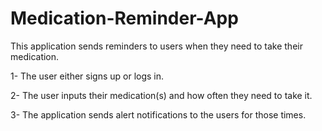 # Medication-Reminder-App
This application sends reminders to users when they need to take their medication.

1- The user either signs up or logs in.

2- The user inputs their medication(s) and how often they need to take it.

3- The application sends alert notifications to the users for those times.

